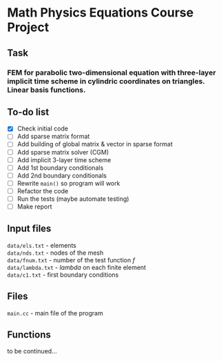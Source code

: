 # Math Physics Equations Course Project   
## Task   
### FEM for parabolic two-dimensional equation with three-layer implicit time scheme in cylindric coordinates on triangles. Linear basis functions.   

## To-do list
- [x] Check initial code
- [ ] Add sparse matrix format
- [ ] Add building of global matrix & vector in sparse format
- [ ] Add sparse matrix solver (CGM)
- [ ]  Add implicit 3-layer time scheme
- [ ]  Add 1st boundary conditionals
- [ ]  Add 2nd boundary conditionals
- [ ]  Rewrite ```main()``` so program will work
- [ ]  Refactor the code
- [ ]  Run the tests (maybe automate testing)
- [ ]  Make report

## Input files
`data/els.txt` - elements   
`data/nds.txt` - nodes of the mesh   
`data/fnum.txt` - number of the test function _f_   
`data/lambda.txt` - _lambda_ on each finite element   
`data/c1.txt` - first boundary conditions   

## Files
`main.cc` - main file of the program
## Functions
to be continued...